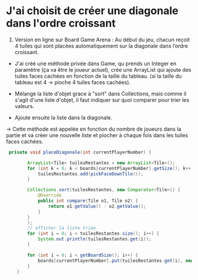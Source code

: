 # J'ai choisit de créer une diagonale dans l'ordre croissant
1. Version en ligne sur Board Game Arena : Au début du jeu, chacun reçoit 4
tuiles qui sont placées automatiquement sur la diagonale dans l’ordre croissant.

- J'ai créé une méthode privée dans Game, qu prends un Integer en paramètre (ça va être le joueur actuel), crée une ArrayList qui ajoute des tuiles faces cachées en fonction de la taille du tableau. (si la taille du tableau est 4 -> pioche 4 tuiles faces cachées).

- Mélange la liste d'objet grace à "sort" dans Collections, mais comme il s'agit d'une liste d'objet, il faut indiquer sur quoi comparer pour trier les valeurs.

- Ajoute ensuite la liste dans la diagonale. 

-> Cette méthode est appelée en fonction du nombre de joueurs dans la partie et va créer une nouvelle liste et piocher à chaque fois dans les tuiles faces cachées.

```java
 private void placeDiagonale(int currentPlayerNumber) {

        ArrayList<Tile> tuilesRestantes = new ArrayList<Tile>();
        for (int k = 0; k < boards[currentPlayerNumber].getSize(); k++) {
            tuilesRestantes.add(pickFaceDownTile());
        }

        Collections.sort(tuilesRestantes, new Comparator<Tile>() {
            @Override
            public int compare(Tile o1, Tile o2) {
                return o1.getValue() - o2.getValue();
            }
        }
        );
        // afficher la liste triée
        for (int i = 0; i < tuilesRestantes.size(); i++) {
            System.out.println(tuilesRestantes.get(i));
        }

        for (int i = 0; i < getBoardSize(); i++) {
            boards[currentPlayerNumber].put(tuilesRestantes.get(i), new Position(i, i));
        }
    }
```
